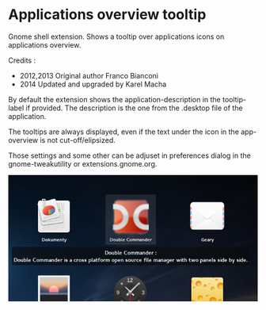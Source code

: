 Applications overview tooltip
====================================

Gnome shell extension. Shows a tooltip over applications icons on applications overview.

Credits :
- 2012,2013 Original author Franco Bianconi
- 2014 Updated and upgraded by Karel Macha

By default the extension shows the application-description in the tooltip-label if provided. The description is the one from the .desktop file of the application. 

The tooltips are always displayed, even if the text under the icon in the app-overview is not cut-off/elipsized.

Those settings and some other can be adjuset in preferences dialog in the gnome-tweakutility or extensions.gnome.org.


![Alt text](./screenshot.png "Here is how it looks like")
